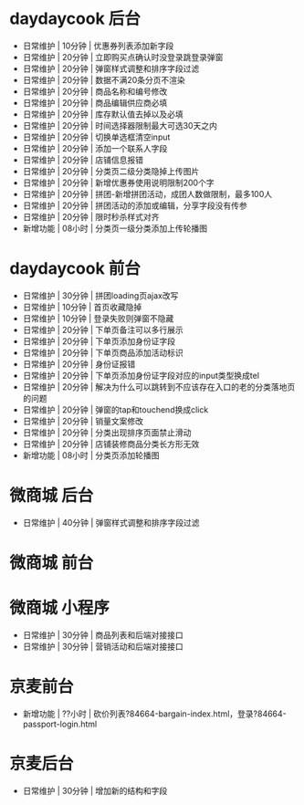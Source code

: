 # daydaycook 后台
* 日常维护 | 10分钟 | 优惠券列表添加新字段
* 日常维护 | 20分钟 | 立即购买点确认时没登录跳登录弹窗
* 日常维护 | 20分钟 | 弹窗样式调整和排序字段过滤
* 日常维护 | 20分钟 | 数据不满20条分页不渲染
* 日常维护 | 20分钟 | 商品名称和编号修改
* 日常维护 | 20分钟 | 商品编辑供应商必填
* 日常维护 | 20分钟 | 库存默认值去掉以及必填
* 日常维护 | 20分钟 | 时间选择器限制最大可选30天之内
* 日常维护 | 20分钟 | 切换单选框清空input
* 日常维护 | 20分钟 | 添加一个联系人字段
* 日常维护 | 20分钟 | 店铺信息报错
* 日常维护 | 20分钟 | 分类页二级分类隐掉上传图片
* 日常维护 | 20分钟 | 新增优惠券使用说明限制200个字
* 日常维护 | 20分钟 | 拼团-新增拼团活动，成团人数做限制，最多100人
* 日常维护 | 20分钟 | 拼团活动的添加或编辑，分享字段没有传参
* 日常维护 | 20分钟 | 限时秒杀样式对齐
* 新增功能 | 08小时 | 分类页一级分类添加上传轮播图

# daydaycook 前台
* 日常维护 | 30分钟 | 拼团loading页ajax改写
* 日常维护 | 10分钟 | 首页收藏隐掉
* 日常维护 | 10分钟 | 登录失败则弹窗不隐藏
* 日常维护 | 20分钟 | 下单页备注可以多行展示
* 日常维护 | 20分钟 | 下单页添加身份证字段
* 日常维护 | 20分钟 | 下单页商品添加活动标识
* 日常维护 | 20分钟 | 身份证报错
* 日常维护 | 20分钟 | 下单页添加身份证字段对应的input类型换成tel
* 日常维护 | 20分钟 | 解决为什么可以跳转到不应该存在入口的老的分类落地页的问题
* 日常维护 | 20分钟 | 弹窗的tap和touchend换成click
* 日常维护 | 20分钟 | 销量文案修改
* 日常维护 | 20分钟 | 分类出现排序页面禁止滑动
* 日常维护 | 20分钟 | 店铺装修商品分类长方形无效
* 新增功能 | 08小时 | 分类页添加轮播图

# 微商城 后台
* 日常维护 | 40分钟 | 弹窗样式调整和排序字段过滤

# 微商城 前台

# 微商城 小程序
* 日常维护 | 30分钟 | 商品列表和后端对接接口
* 日常维护 | 30分钟 | 营销活动和后端对接接口

# 京麦前台
* 新增功能 | ??小时 | 砍价列表?84664-bargain-index.html，登录?84664-passport-login.html

# 京麦后台
* 日常维护 | 30分钟 | 增加新的结构和字段
